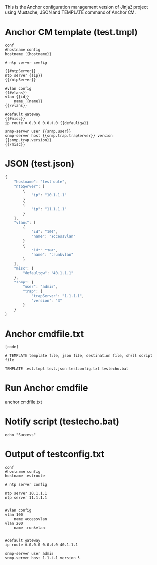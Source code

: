 This is the Anchor configuration management version of Jinja2 project using Mustache, JSON and TEMPLATE command of Anchor CM.

Anchor CM template (test.tmpl)
==============================

```
conf
#hostname config
hostname {{hostname}}

# ntp server config

{{#ntpServer}}
ntp server {{ip}}
{{/ntpServer}}

#vlan config
{{#vlans}}
vlan {{id}}
	name {{name}}
{{/vlans}}

#default gateway
{{#misc}}
ip route 0.0.0.0 0.0.0.0 {{defaultgw}}

snmp-server user {{snmp.user}} 
snmp-server host {{snmp.trap.trapServer}} version {{snmp.trap.version}}
{{/misc}}
```

JSON (test.json)
================

```javascript
{
    "hostname": "testroute",
    "ntpServer": [
        {
            "ip": "10.1.1.1"
        },
        {
            "ip": "11.1.1.1"
        }
    ],
    "vlans": [
        {
            "id": "100",
            "name": "accessvlan"
        },
        {
            "id": "200",
            "name": "trunkvlan"
        }
    ],
    "misc": {
        "defaultgw": "40.1.1.1"
    },
    "snmp": {
        "user": "admin",
        "trap": {
            "trapServer": "1.1.1.1",
            "version": "3"
        }
    }
}
```

Anchor cmdfile.txt
===================

```
[code]

# TEMPLATE template file, json file, destination file, shell script file

TEMPLATE test.tmpl test.json testconfig.txt testecho.bat
```

Run Anchor cmdfile
==================

anchor cmdfile.txt

Notify script (testecho.bat)
============================

```
echo "Success"
```

Output of testconfig.txt
========================

```
conf
#hostname config
hostname testroute

# ntp server config

ntp server 10.1.1.1
ntp server 11.1.1.1


#vlan config
vlan 100
	name accessvlan
vlan 200
	name trunkvlan


#default gateway
ip route 0.0.0.0 0.0.0.0 40.1.1.1

snmp-server user admin 
snmp-server host 1.1.1.1 version 3
```
